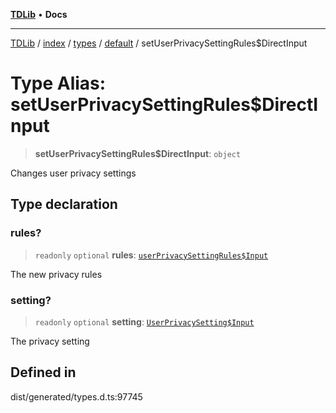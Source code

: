 [**TDLib**](../../../../../../README.md) • **Docs**

***

[TDLib](../../../../../../modules.md) / [index](../../../../../README.md) / [types](../../../README.md) / [default](../README.md) / setUserPrivacySettingRules$DirectInput

# Type Alias: setUserPrivacySettingRules$DirectInput

> **setUserPrivacySettingRules$DirectInput**: `object`

Changes user privacy settings

## Type declaration

### rules?

> `readonly` `optional` **rules**: [`userPrivacySettingRules$Input`](userPrivacySettingRules$Input-1.md)

The new privacy rules

### setting?

> `readonly` `optional` **setting**: [`UserPrivacySetting$Input`](UserPrivacySetting$Input.md)

The privacy setting

## Defined in

dist/generated/types.d.ts:97745

